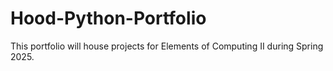 # Hood-Python-Portfolio
This portfolio will house projects for Elements of Computing II during Spring 2025.
